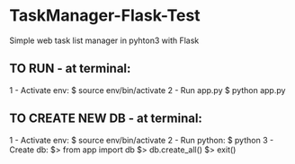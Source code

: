# TaskManager-Flask-Test
Simple web task list manager in pyhton3 with Flask

## TO RUN - at terminal:
1 - Activate env:
$ source env/bin/activate
2 - Run app.py
$ python app.py

## TO CREATE NEW DB - at terminal:
1 - Activate env:
$ source env/bin/activate
2 - Run python:
$ python
3 - Create db:
$> from app import db
$> db.create_all()
$> exit() 
